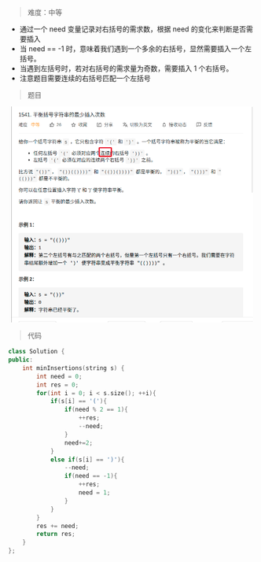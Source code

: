 > 难度：中等
- 通过一个 need 变量记录对右括号的需求数，根据 need 的变化来判断是否需要插入
- 当 need == -1 时，意味着我们遇到一个多余的右括号，显然需要插入一个左括号。
- 当遇到左括号时，若对右括号的需求量为奇数，需要插入 1 个右括号。
- 注意题目需要连续的右括号匹配一个左括号

> 题目
<div align="center" style="zoom:60%"><img src="./pic/6.png"></div>


> 代码

```cpp
class Solution {
public:
    int minInsertions(string s) {
        int need = 0;
        int res = 0;
        for(int i = 0; i < s.size(); ++i){
            if(s[i] == '('){
                if(need % 2 == 1){
                    ++res;
                    --need;
                }
                need+=2;
            }
            else if(s[i] == ')'){
                --need;
                if(need == -1){
                    ++res;
                    need = 1;
                }
            }
        }
        res += need;
        return res;
    }
};
```